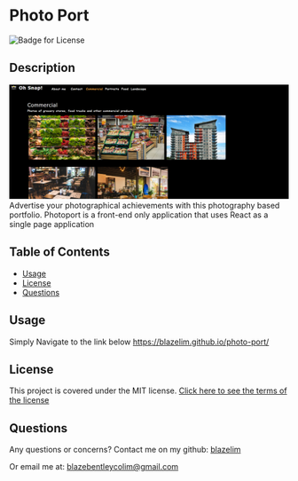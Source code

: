 
# Photo Port
![Badge for License](https://img.shields.io/badge/license-MIT-blueviolet)

## Description
![Front Page of Photo Port](./assets/photoport.png)
Advertise your photographical achievements with this photography based portfolio. Photoport is a front-end only application that uses React as a single page application
## Table of Contents
* [Usage](#usage)
* [License](#license)
* [Questions](#questions)
## Usage
Simply Navigate to the link below
https://blazelim.github.io/photo-port/
## License
This project is covered under the MIT license.
[Click here to see the terms of the license](https://choosealicense.com/licenses/mit/)
## Questions
Any questions or concerns?
Contact me on my github: [blazelim](https://github.com/blazelim/)

Or email me at: blazebentleycolim@gmail.com
